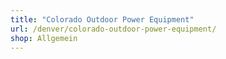 ```yaml
---
title: "Colorado Outdoor Power Equipment"
url: /denver/colorado-outdoor-power-equipment/
shop: Allgemein
---
```


